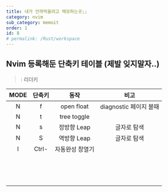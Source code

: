 ```yaml
---
title: 내가 안까먹을려고 메모하는곳;;
category: nvim
sub_category: memoit
order: 1
id: 8
# permalink: /Rust/workspace
---
```


## Nvim 등록해둔 단축키 테이블 (제발 잊지말자..)

> <L> : 리더키



| MODE |   단축키   |      동작       |          비고          |
| :--: | :--------: | :-------------: | :--------------------: |
|  N   |    <L>f    |   open float    | diagnostic 페이지 볼때 |
|  N   |  <L><L>t   |   tree toggle   |                        |
|  N   |  <L><L>s   |   정방향 Leap   |      글자로 탐색       |
|  N   |    <L>S    |   역방향 Leap   |      글자로 탐색       |
|  I   | Ctrl-<SPC> | 자동완성 창열기 |                        |
|      |            |                 |                        |
|      |            |                 |                        |
|      |            |                 |                        |
|      |            |                 |                        |
|      |            |                 |                        |
|      |            |                 |                        |
|      |            |                 |                        |
|      |            |                 |                        |
|      |            |                 |                        |
|      |            |                 |                        |
|      |            |                 |                        |
|      |            |                 |                        |
|      |            |                 |                        |
|      |            |                 |                        |

